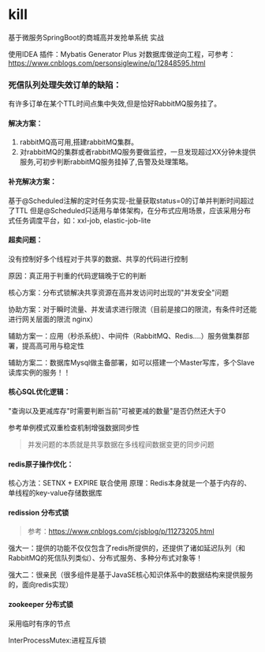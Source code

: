 # kill
基于微服务SpringBoot的商城高并发抢单系统  实战

使用IDEA 插件：Mybatis Generator Plus 对数据库做逆向工程，可参考：https://www.cnblogs.com/personsiglewine/p/12848595.html

### 死信队列处理失效订单的缺陷：

有许多订单在某个TTL时间点集中失效,但是恰好RabbitMQ服务挂了。

#### 解决方案：
1. rabbitMQ高可用,搭建rabbitMQ集群。
2. 对rabbitMQ的集群或者rabbitMQ服务要做监控，一旦发现超过XX分钟未提供服务,可初步判断rabbitMQ服务挂掉了,告警及处理策略。

#### 补充解决方案：

基于@Scheduled注解的定时任务实现-批量获取status=0的订单并判断时间超过了TTL
但是@Scheduled只适用与单体架构，在分布式应用场景，应该采用分布式任务调度平台，如：xxl-job, elastic-job-lite
 

#### 超卖问题：
没有控制好多个线程对于共享的数据、共享的代码进行控制

原因：真正用于判重的代码逻辑晚于它的判断

核心方案：分布式锁解决共享资源在高并发访问时出现的"并发安全"问题

协助方案：对于瞬时流量、并发请求进行限流（目前是接口的限流，有条件时还能进行网关层面的限流 nginx）

辅助方案一：应用（秒杀系统）、中间件（RabbitMQ、Redis....）服务做集群部署，提高高可用与稳定性

辅助方案二：数据库Mysql做主备部署，如可以搭建一个Master写库，多个Slave读库实例的服务！！
       
#### 核心SQL优化逻辑：
"查询以及更减库存"时需要判断当前"可被更减的数量"是否仍然还大于0

参考单例模式双重检查机制增强数据同步性

> 并发问题的本质就是共享数据在多线程间数据变更的同步问题

#### redis原子操作优化：
核心方法：SETNX + EXPIRE  联合使用
原理：Redis本身就是一个基于内存的、单线程的key-value存储数据库

#### redission 分布式锁
> 参考：https://www.cnblogs.com/cjsblog/p/11273205.html

强大一：提供的功能不仅仅包含了redis所提供的，还提供了诸如延迟队列（和RabbitMQ的死信队列类似）、分布式服务、多种分布式对象等！

强大二：很亲民（很多组件是基于JavaSE核心知识体系中的数据结构来提供服务的，面向redis实现）

#### zookeeper 分布式锁

采用临时有序的节点

InterProcessMutex:进程互斥锁











